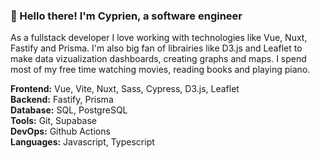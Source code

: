 ### 👋 Hello there! I'm Cyprien, a software engineer

As a fullstack developer I love working with technologies like Vue, Nuxt, Fastify and Prisma. I'm also big fan of librairies like D3.js and Leaflet to make data vizualization dashboards, creating graphs and maps. I spend most of my free time watching movies, reading books and playing piano.

**Frontend:** Vue, Vite, Nuxt, Sass, Cypress, D3.js, Leaflet\
**Backend:** Fastify, Prisma\
**Database:** SQL, PostgreSQL\
**Tools:** Git, Supabase\
**DevOps:** Github Actions\
**Languages:** Javascript, Typescript

<!--
**CyprienF/cyprienf** is a ✨ _special_ ✨ repository because its `README.md` (this file) appears on your GitHub profile.

Here are some ideas to get you started:

- 🔭 I’m currently working on ...
- 🌱 I’m currently learning ...
- 👯 I’m looking to collaborate on ...
- 🤔 I’m looking for help with ...
- 💬 Ask me about ...
- 📫 How to reach me: ...
- 😄 Pronouns: ...
- ⚡ Fun fact: ...
-->
